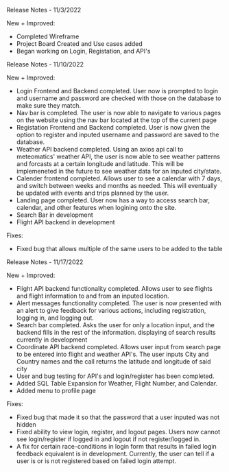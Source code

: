 Release Notes - 11/3/2022

New + Improved:
* Completed Wireframe
* Project Board Created and Use cases added
* Began working on Login, Registation, and API's

Release Notes - 11/10/2022

New + Improved:
* Login Frontend and Backend completed. User now is prompted to login and username and password are checked with those on the database to make sure they match.
* Nav bar is completed. The user is now able to navigate to various pages on the website using the nav bar located at the top of the current page
* Registation Frontend and Backend completed. User is now given the option to register and inputed username and password are saved to the database.
* Weather API backend completed. Using an axios api call to meteomatics' weather API, the user is now able to see weather patterns and forcasts at a certain longitude and latitude. This will be implemeneted in the future to see weather data for an inputed city/state.
* Calender frontend completed. Allows user to see a calendar with 7 days, and switch between weeks and months as needed. This will eventually be updated with events and trips planned by the user.
* Landing page completed. User now has a way to access search bar, calendar, and other features when logining onto the site.
* Search Bar in development 
* Flight API backend in development 

Fixes:
* Fixed bug that allows multiple of the same users to be added to the table

Release Notes - 11/17/2022

New + Improved:
* Flight API backend functionality completed. Allows user to see flights and flight information to and from an inputed location.
* Alert messages functionality completed. The user is now presented with an alert to give feedback for various actions, including registration, logging in, and logging out.
* Search bar completed. Asks the user for only a location input, and the backend fills in the rest of the information. displaying of search results currently in development
* Coordinate API backend completed. Allows user input from search page to be entered into flight and weather API's. The user inputs City and Country names and the call returns the latitude and longitude of said city
* User and bug testing for API's and login/register has been completed. 
* Added SQL Table Expansion for Weather, Flight Number, and Calendar. 
* Added menu to profile page

Fixes:
* Fixed bug that made it so that the password that a user inputed was not hidden
* Fixed ability to view login, register, and logout pages. Users now cannot see login/register if logged in and logout if not register/logged in.
* A fix for certain race-conditions in login form that results in failed login feedback equivalent is in development. Currently, the user can tell if a user is or is not registered based on failed login attempt.

